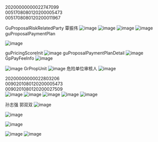 20200000000022747099<br>
0051708080120200005473<br>
0051708080120200011967

GuProposalRiskRelatedParty
覃振伟
![image](AC9BAE3A376244A3A5E353EF5006F0E7)
![image](6DA7ECA1AF2745D5BA45ECA5F4748768)
![image](AC0544C49A0242FD9AEC22AB7287FE60)
![image](5389FE06A6DA4C4BAAFB29509C7BAC0F)
guProposalPaymentPlan

![image](BCF284654A31421E96BC1E4AB3DBCC71)

guPricingScoreInit
![image](581B428C0CE84A6895296782234DB5F2)
guProposalPaymentPlanDetail
![image](3044BBFCF869460DBC4FE777458D47CA)
GpPayFeeInfo
![image](0122757ECB94422DBCD7E87862855C4E)

![image](CC6C2B586D01427B9CBC335FFC948546)
GrPropUnit
![image](33B7EC792FCA4A7B94534D5EC01C00E7)
危险单位审核人
![image](0CD04A09E493446A9828FC7062B25804)



20200000000022803206<br>
0090201080120200005473<br>
0090201080120200027509<br>
![image](0C6B1CC8ADF94034A03B47E07D143450)
![image](EF139DAF1EE243DABE1C52459C468DE9)
![image](0085E728BE994C9098112FF67A566987)
![image](6966D7FC79C34DA5A23677168BDFA95B)
![image](C6FF790042054343A54C8D97F8B15B18)

孙志强 郭双双
![image](18330E762CE048C798B22741A93A81A0)

![image](3B966AC1A7C64EDFB3FC8ECE161176EE)

![image](1CCC785421874F5DB4A476F2F0FEA320)

![image](4FDCE4C2D1154FE1B330BFE1019711D7)
![image](B896F8FF35BC4E9F80118A3F97D66C95)